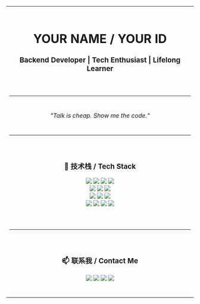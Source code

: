 <table width="100%">

<tr>
<td>
  <div align="center">
    <br>
    <h1>YOUR NAME / YOUR ID</h1>
    <h3>Backend Developer | Tech Enthusiast | Lifelong Learner</h3>
    <br>
  </div>
</td>
</tr>

<tr><td><hr></td></tr>

<tr>
<td>
  <div align="center">
    <br>
    <i>"Talk is cheap. Show me the code."</i>
    <br><br>
  </div>
</td>
</tr>

<tr><td><hr></td></tr>

<tr>
<td>
  <div align="center">
    <br>
    <h3>🔧 技术栈 / Tech Stack</h3>
    <p>
      <a href="#"><img src="https://img.shields.io/badge/Java-000000?style=for-the-badge&logo=openjdk&logoColor=white" /></a> 
      <a href="#"><img src="https://img.shields.io/badge/Go-000000?style=for-the-badge&logo=go&logoColor=white" /></a> 
      <a href="#"><img src="https://img.shields.io/badge/Python-000000?style=for-the-badge&logo=python&logoColor=white" /></a> 
      <a href="#"><img src="https://img.shields.io/badge/Shell-000000?style=for-the-badge&logo=gnu-bash&logoColor=white" /></a> 
      <br>
      <a href="#"><img src="https://img.shields.io/badge/Spring-000000?style=for-the-badge&logo=spring&logoColor=white" /></a> 
      <a href="#"><img src="https://img.shields.io/badge/Gin-000000?style=for-the-badge&logo=go&logoColor=white" /></a> 
      <a href="#"><img src="https://img.shields.io/badge/MyBatis-000000?style=for-the-badge&logo=mybatis&logoColor=white" /></a> 
      <br>
      <a href="#"><img src="https://img.shields.io/badge/MySQL-000000?style=for-the-badge&logo=mysql&logoColor=white" /></a> 
      <a href="#"><img src="https://img.shields.io/badge/Redis-000000?style=for-the-badge&logo=redis&logoColor=white" /></a> 
      <a href="#"><img src="https://img.shields.io/badge/PostgreSQL-000000?style=for-the-badge&logo=postgresql&logoColor=white" /></a> 
      <br>
      <a href="#"><img src="https://img.shields.io/badge/Docker-000000?style=for-the-badge&logo=docker&logoColor=white" /></a> 
      <a href="#"><img src="https://img.shields.io/badge/Kubernetes-000000?style=for-the-badge&logo=kubernetes&logoColor=white" /></a> 
      <a href="#"><img src="https://img.shields.io/badge/Git-000000?style=for-the-badge&logo=git&logoColor=white" /></a> 
      <a href="#"><img src="https://img.shields.io/badge/Linux-000000?style=for-the-badge&logo=linux&logoColor=white" /></a> 
    </p>
    <br>
  </div>
</td>
</tr>

<tr><td><hr></td></tr>

<tr>
<td>
  <div align="center">
    <br>
    <h3>📫 联系我 / Contact Me</h3>
    <p>
      <a href="mailto:your.email@example.com"><img src="https://img.shields.io/badge/Email-000000?style=for-the-badge&logo=gmail&logoColor=white" /></a> 
      <a href="https://linkedin.com/in/your-profile-name"><img src="https://img.shields.io/badge/LinkedIn-000000?style=for-the-badge&logo=linkedin&logoColor=white" /></a> 
      <a href="https://your-blog-url.com"><img src="https://img.shields.io/badge/Blog-000000?style=for-the-badge&logo=rss&logoColor=white" /></a> 
      <a href="https://x.com/your-twitter-handle"><img src="https://img.shields.io/badge/Twitter-000000?style=for-the-badge&logo=x&logoColor=white" /></a> 
    </p>
    <br>
  </div>
</td>
</tr>

</table>
